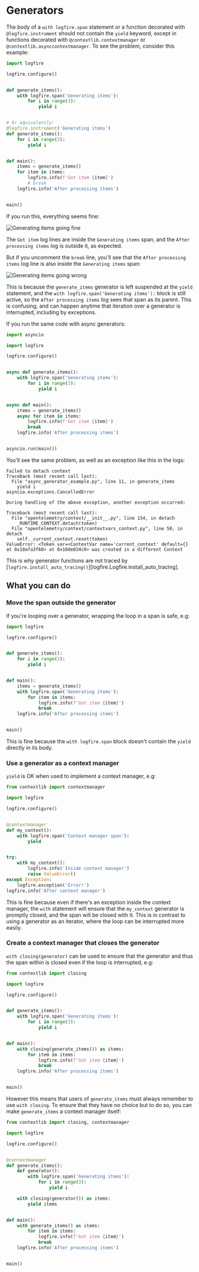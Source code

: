# Generators

The body of a `with logfire.span` statement or a function decorated with `@logfire.instrument` should not contain the `yield` keyword, except in functions decorated with `@contextlib.contextmanager` or `@contextlib.asynccontextmanager`. To see the problem, consider this example:

```python
import logfire

logfire.configure()


def generate_items():
    with logfire.span('Generating items'):
        for i in range(3):
            yield i


# Or equivalently:
@logfire.instrument('Generating items')
def generate_items():
    for i in range(3):
        yield i


def main():
    items = generate_items()
    for item in items:
        logfire.info(f'Got item {item}')
        # break
    logfire.info('After processing items')


main()
```

If you run this, everything seems fine:

![Generating items going fine](../../images/guide/generator-fine.png)

The `Got item` log lines are inside the `Generating items` span, and the `After processing items` log is outside it, as expected.

But if you uncomment the `break` line, you'll see that the `After processing items` log line is also inside the `Generating items` span:

![Generating items going wrong](../../images/guide/generator-break.png)

This is because the `generate_items` generator is left suspended at the `yield` statement, and the `with logfire.span('Generating items'):` block is still active, so the `After processing items` log sees that span as its parent. This is confusing, and can happen anytime that iteration over a generator is interrupted, including by exceptions.

If you run the same code with async generators:

```python
import asyncio

import logfire

logfire.configure()


async def generate_items():
    with logfire.span('Generating items'):
        for i in range(3):
            yield i


async def main():
    items = generate_items()
    async for item in items:
        logfire.info(f'Got item {item}')
        break
    logfire.info('After processing items')


asyncio.run(main())
```

You'll see the same problem, as well as an exception like this in the logs:

```
Failed to detach context
Traceback (most recent call last):
  File "async_generator_example.py", line 11, in generate_items
    yield i
asyncio.exceptions.CancelledError

During handling of the above exception, another exception occurred:

Traceback (most recent call last):
  File "opentelemetry/context/__init__.py", line 154, in detach
    _RUNTIME_CONTEXT.detach(token)
  File "opentelemetry/context/contextvars_context.py", line 50, in detach
    self._current_context.reset(token)
ValueError: <Token var=<ContextVar name='current_context' default={} at 0x10afa3f60> at 0x10de034c0> was created in a different Context
```

This is why generator functions are not traced by [`logfire.install_auto_tracing()`][logfire.Logfire.install_auto_tracing].

## What you can do

### Move the span outside the generator

If you're looping over a generator, wrapping the loop in a span is safe, e.g:

```python
import logfire

logfire.configure()


def generate_items():
    for i in range(3):
        yield i


def main():
    items = generate_items()
    with logfire.span('Generating items'):
        for item in items:
            logfire.info(f'Got item {item}')
            break
    logfire.info('After processing items')


main()
```

This is fine because the `with logfire.span` block doesn't contain the `yield` directly in its body.

### Use a generator as a context manager

`yield` is OK when used to implement a context manager, e.g:

```python
from contextlib import contextmanager

import logfire

logfire.configure()


@contextmanager
def my_context():
    with logfire.span('Context manager span'):
        yield


try:
    with my_context():
        logfire.info('Inside context manager')
        raise ValueError()
except Exception:
    logfire.exception('Error!')
logfire.info('After context manager')
```

This is fine because even if there's an exception inside the context manager, the `with` statement will ensure that the `my_context` generator is promptly closed, and the span will be closed with it. This is in contrast to using a generator as an iterator, where the loop can be interrupted more easily.

### Create a context manager that closes the generator

`with closing(generator)` can be used to ensure that the generator and thus the span within is closed even if the loop is interrupted, e.g:

```python
from contextlib import closing

import logfire

logfire.configure()


def generate_items():
    with logfire.span('Generating items'):
        for i in range(3):
            yield i


def main():
    with closing(generate_items()) as items:
        for item in items:
            logfire.info(f'Got item {item}')
            break
    logfire.info('After processing items')


main()
```

However this means that users of `generate_items` must always remember to use `with closing`. To ensure that they have no choice but to do so, you can make `generate_items` a context manager itself:

```python
from contextlib import closing, contextmanager

import logfire

logfire.configure()


@contextmanager
def generate_items():
    def generator():
        with logfire.span('Generating items'):
            for i in range(3):
                yield i

    with closing(generator()) as items:
        yield items


def main():
    with generate_items() as items:
        for item in items:
            logfire.info(f'Got item {item}')
            break
    logfire.info('After processing items')


main()
```
